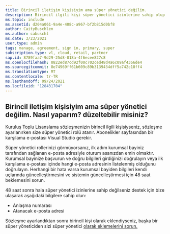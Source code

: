 ```yaml
---
title: Birincil iletişim kişisiyim ama süper yönetici değilim.
description: Birincil ilgili kişi süper yönetici izinlerine sahip olup olması gerektiğini anlamaya çalışıyor
ms.topic: include
ms.assetid: d204a061-9a4e-408c-a967-bf2b815d0bf8
author: CaityBuschlen
ms.author: cabuschl
ms.date: 3/23/2021
user.type: admin
tags: manage, agreement, sign in, primary, super
subscription.type: vl, cloud, retail, partner
sap.id: 8789faa7-9d29-25d8-018a-4f6ecee827c8
ms.openlocfilehash: 0822ed87cd92f00c702ced48d4a6c09af4366de4
ms.sourcegitcommit: 8e74969ff61b609c89b3139434dff5a742c18ff4
ms.translationtype: MT
ms.contentlocale: tr-TR
ms.lasthandoff: 09/24/2021
ms.locfileid: "128431704"
---
```

## <a name="i-am-the-primary-contact-but-im-not-a-super-admin-how-do-i-fix-this"></a>Birincil iletişim kişisiyim ama süper yönetici değilim. Nasıl yaparım? düzeltebilir misiniz?

Kuruluş Toplu Lisanslama sözleşmenizin birincil ilgili kişisiyseniz, sözleşme ayarlanırken size süper yönetici rolü atanır. Abonelikler sayfasından bir karşılama e-postası Visual Studio gerekir.

Süper yönetici rollerinizi görmüyorsanız, ilk adım kurumsal bayiniz tarafından sağlanan e-posta adresiyle oturum asanızdan emin olmaktır. Kurumsal bayinize başvurun ve doğru bilgileri girdiğinizi doğrulayın veya ilk karşılama e-postası içinde hangi e-posta adresinin listelenmiş olduğunu doğrulayın. Herhangi bir hata varsa kurumsal bayiden bilgileri kendi uçlarında güncelleştirmesini ve sistemin güncelleştirmesi için 48 saat beklemesini sorun. 

48 saat sonra hala süper yönetici izinlerine sahip değilseniz destek için bize ulaşarak aşağıdaki bilgilere sahip olun:
- Anlaşma numarası
- Atanacak e-posta adresi


Sözleşme ayarlandıktan sonra birincil kişi olarak eklendiyseniz, başka bir süper yöneticiden sizi süper yönetici [olarak eklemelerini sorun.](https://docs.microsoft.com/visualstudio/subscriptions/admin-roles#assigning-admins)